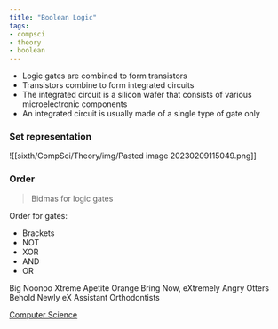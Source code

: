 ```yaml
---
title: "Boolean Logic"
tags:
- compsci
- theory
- boolean
---
```



- Logic gates are combined to form transistors
- Transistors combine to form integrated circuits
- The integrated circuit is a silicon wafer that consists of various microelectronic components
- An integrated circuit is usually made of a single type of gate only


### Set representation


![[sixth/CompSci/Theory/img/Pasted image 20230209115049.png]]

### Order

> Bidmas for logic gates


Order for gates:

- Brackets
- NOT
- XOR
- AND
- OR

Big Noonoo Xtreme Apetite Orange
Bring Now, eXtremely Angry Otters
Behold Newly eX Assistant Orthodontists



[Computer Science](/ComputerScience)